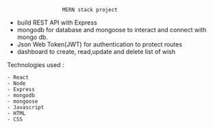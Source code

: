                       MERN stack project
                      
- build REST API with Express
- mongodb for database and mongoose to interact and connect with mongo db.
- Json Web Token(JWT) for authentication to protect routes
- dashboard to create, read,update and delete list of wish

Technologies used :

    - React
    - Node
    - Express
    - mongodb
    - mongoose
    - Javascript
    - HTML
    - CSS
